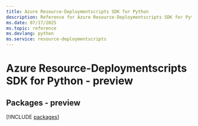 ```yaml
---
title: Azure Resource-Deploymentscripts SDK for Python
description: Reference for Azure Resource-Deploymentscripts SDK for Python
ms.date: 07/17/2025
ms.topic: reference
ms.devlang: python
ms.service: resource-deploymentscripts
---
```

# Azure Resource-Deploymentscripts SDK for Python - preview
## Packages - preview
[!INCLUDE [packages](resource-deploymentscripts-index.md)]